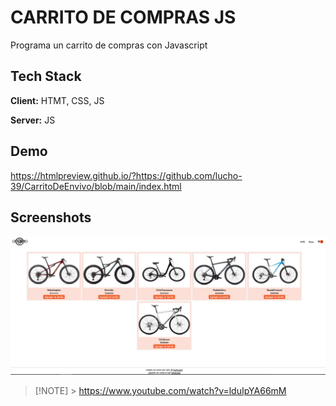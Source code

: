 # **CARRITO DE COMPRAS JS**

Programa un carrito de compras con Javascript

## **Tech Stack**

**Client:** HTMT, CSS, JS

**Server:** JS

## Demo

https://htmlpreview.github.io/?https://github.com/lucho-39/CarritoDeEnvivo/blob/main/index.html

## Screenshots

![](./img/Captura.PNG)

> [!NOTE] > https://www.youtube.com/watch?v=lduIpYA66mM
